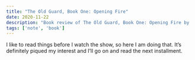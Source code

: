 ```yaml
---
title: "The Old Guard, Book One: Opening Fire"
date: 2020-11-22
description: "Book review of The Old Guard, Book One: Opening Fire by  Greg Rucka and Leandro Fernández "
tags: ['note', 'book']
---
```

I like to read things before I watch the show, so here I am doing that. It’s definitely piqued my interest and I’ll go on and read the next installment. 
